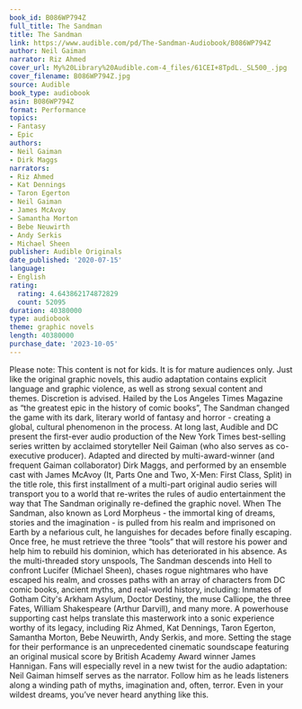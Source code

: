 ```yaml
---
book_id: B086WP794Z
full_title: The Sandman
title: The Sandman
link: https://www.audible.com/pd/The-Sandman-Audiobook/B086WP794Z
author: Neil Gaiman
narrator: Riz Ahmed
cover_url: My%20Library%20Audible.com-4_files/61CEI+8TpdL._SL500_.jpg
cover_filename: B086WP794Z.jpg
source: Audible
book_type: audiobook
asin: B086WP794Z
format: Performance
topics:
- Fantasy
- Epic
authors:
- Neil Gaiman
- Dirk Maggs
narrators:
- Riz Ahmed
- Kat Dennings
- Taron Egerton
- Neil Gaiman
- James McAvoy
- Samantha Morton
- Bebe Neuwirth
- Andy Serkis
- Michael Sheen
publisher: Audible Originals
date_published: '2020-07-15'
language:
- English
rating:
  rating: 4.643862174872829
  count: 52095
duration: 40380000
type: audiobook
theme: graphic novels
length: 40380000
purchase_date: '2023-10-05'
---
```

Please note: This content is not for kids. It is for mature audiences only. Just like the original graphic novels, this audio adaptation contains explicit language and graphic violence, as well as strong sexual content and themes. Discretion is advised.
Hailed by the Los Angeles Times Magazine as “the greatest epic in the history of comic books”, The Sandman changed the game with its dark, literary world of fantasy and horror - creating a global, cultural phenomenon in the process. At long last, Audible and DC present the first-ever audio production of the New York Times best-selling series written by acclaimed storyteller Neil Gaiman (who also serves as co-executive producer). Adapted and directed by multi-award-winner (and frequent Gaiman collaborator) Dirk Maggs, and performed by an ensemble cast with James McAvoy (It, Parts One and Two, X-Men: First Class, Split) in the title role, this first installment of a multi-part original audio series will transport you to a world that re-writes the rules of audio entertainment the way that The Sandman originally re-defined the graphic novel.
When The Sandman, also known as Lord Morpheus - the immortal king of dreams, stories and the imagination - is pulled from his realm and imprisoned on Earth by a nefarious cult, he languishes for decades before finally escaping. Once free, he must retrieve the three “tools” that will restore his power and help him to rebuild his dominion, which has deteriorated in his absence. As the multi-threaded story unspools, The Sandman descends into Hell to confront Lucifer (Michael Sheen), chases rogue nightmares who have escaped his realm, and crosses paths with an array of characters from DC comic books, ancient myths, and real-world history, including: Inmates of Gotham City's Arkham Asylum, Doctor Destiny, the muse Calliope, the three Fates, William Shakespeare (Arthur Darvill), and many more.
A powerhouse supporting cast helps translate this masterwork into a sonic experience worthy of its legacy, including Riz Ahmed, Kat Dennings, Taron Egerton, Samantha Morton, Bebe Neuwirth, Andy Serkis, and more. Setting the stage for their performance is an unprecedented cinematic soundscape featuring an original musical score by British Academy Award winner James Hannigan. Fans will especially revel in a new twist for the audio adaptation: Neil Gaiman himself serves as the narrator. Follow him as he leads listeners along a winding path of myths, imagination and, often, terror. Even in your wildest dreams, you’ve never heard anything like this.


